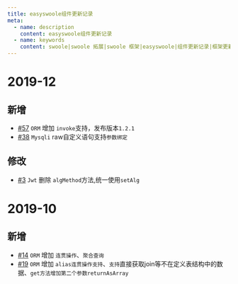 ```yaml
---
title: easyswoole组件更新记录
meta:
  - name: description
    content: easyswoole组件更新记录
  - name: keywords
    content: swoole|swoole 拓展|swoole 框架|easyswoole|组件更新记录|框架更新
---
```


# 2019-12

## 新增

- [#57](https://github.com/easy-swoole/orm/pull/57) `ORM` 增加 `invoke`支持，发布版本`1.2.1`
- [#38](https://github.com/easy-swoole/mysqli/pull/38) `Mysqli` raw自定义语句支持`参数绑定`

## 修改
- [#3](https://github.com/easy-swoole/jwt/pull/3) `Jwt` 删除 `algMethod`方法,统一使用`setAlg`

# 2019-10

## 新增
- [#14](https://github.com/easy-swoole/orm/pull/14) `ORM` 增加 `连贯操作`、`聚合查询`
- [#19](https://github.com/easy-swoole/orm/pull/19) `ORM` 增加 `alias连贯操作支持`、`支持`直接获取join等不在定义表结构中的数据、`get方法增加第二个参数returnAsArray`
